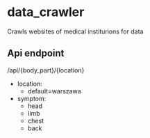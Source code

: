 # data_crawler
Crawls websites of medical institurions for data


## Api endpoint

/api/{body_part}/{location}

- location:
    - default=warszawa
- symptom:
    - head
    - limb
    - chest
    - back